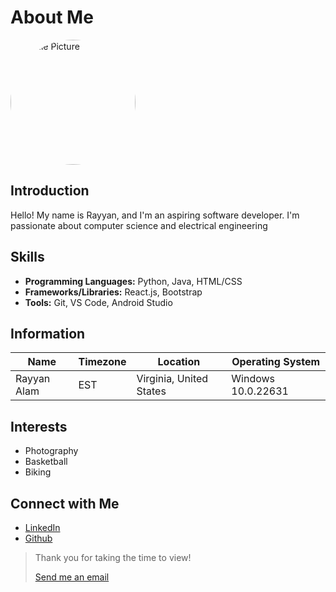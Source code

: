 # About Me

<img src="https://imgs.search.brave.com/0lBkU7pLVmgPO23TxE3333gI-ce2tSflmg1ODjHFsEk/rs:fit:860:0:0/g:ce/aHR0cHM6Ly93d3cu/Y2xpcGFydG1heC5j/b20vcG5nL21pZGRs/ZS8zMzItMzMyMTIz/OV9nZW5kZXItbmV1/dHJhbC1zaWxob3Vl/dHRlLWhlYWQucG5n" alt="Profile Picture" style="border-radius: 60%; width: 200px; height: 200px;">

## Introduction

Hello! My name is Rayyan, and I'm an aspiring software developer. I'm passionate about computer science and electrical engineering

## Skills

- **Programming Languages:** Python, Java, HTML/CSS
- **Frameworks/Libraries:** React.js, Bootstrap
- **Tools:** Git, VS Code, Android Studio

## Information

| Name                | Timezone | Location | Operating System     |
|-----------------------|---------------------|----------|----------|
| Rayyan Alam   | EST | Virginia, United States   | Windows 10.0.22631|

## Interests

- Photography
- Basketball
- Biking

## Connect with Me

- [LinkedIn](https://www.linkedin.com/in/rayyan-alam-a2349324b/)
- [Github](https://github.com/rlam20)

> Thank you for taking the time to view!
> 
> [Send me an email](mailto:ute2br@virginia.edu)

